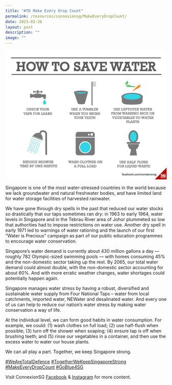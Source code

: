 ```yaml
---
title: "#TD Make Every Drop Count"
permalink: /resources/connexionsg/MakeEveryDropCount/
date: 2023-02-26
layout: post
description: ""
image: ""
---
```


![](/images/connexionsg/2023/Save%20Water%20.jpeg)

Singapore is one of the most water-stressed countries in the world because we lack groundwater and natural freshwater bodies, and have limited land for water storage facilities of harvested rainwater.

We have gone through dry spells in the past that reduced our water stocks so drastically that our taps sometimes ran dry: in 1963 to early 1964, water levels in Singapore and in the Tebrau River area of Johor plummeted so low that authorities had to impose restrictions on water use. Another dry spell in early 1971 led to warnings of water rationing and the launch of our first “Water is Precious” campaign as part of our public education programmes to encourage water conservation.

Singapore’s water demand is currently about 430 million gallons a day — roughly 782 Olympic-sized swimming pools — with homes consuming 45% and the non-domestic sector taking up the rest. By 2065, our total water demand could almost double, with the non-domestic sector accounting for about 60%. And with more erratic weather changes, water shortages could potentially happen again.

Singapore manages water stress by having a robust, diversified and sustainable water supply from Four National Taps – water from local catchments, imported water, NEWater and desalinated water. And every one of us can help to reduce our nation’s water stress by making water conservation a way of life.

At the individual level, we can form good habits in water consumption. For example, we could: (1) wash clothes on full load; (2) use half-flush when possible; (3) turn off the shower when soaping; (4) ensure tap is off when brushing teeth; and (5) rinse our vegetables in a container, and then use the excess water to water our house plants.

We can all play a part. Together, we keep Singapore strong.

[#WeAreTotalDefence](https://www.facebook.com/hashtag/wearetotaldefence?__eep__=6&__cft__[0]=AZUOkMUqBnN4_kIEeGRP5-gCMiMRE_N6s5EG0jLBRJ6PmBR3dMl7kxhzcTPgD-B7dtGgfUKBFVJt8TktGnBGNPsDqSlt6XkcClSSUBASEbVVpFX8L4eTlSUU__aIh-VFy7v16ZJdt-pcmPRZykv0GCKfOp_fO4lsNOnzlfiGWRcUZWNXU0NZNMhJE646Dwy-k7U&__tn__=*NK-R) [#TogetherWeKeepSingaporeStrong](https://www.facebook.com/hashtag/togetherwekeepsingaporestrong?__eep__=6&__cft__[0]=AZUOkMUqBnN4_kIEeGRP5-gCMiMRE_N6s5EG0jLBRJ6PmBR3dMl7kxhzcTPgD-B7dtGgfUKBFVJt8TktGnBGNPsDqSlt6XkcClSSUBASEbVVpFX8L4eTlSUU__aIh-VFy7v16ZJdt-pcmPRZykv0GCKfOp_fO4lsNOnzlfiGWRcUZWNXU0NZNMhJE646Dwy-k7U&__tn__=*NK-R) [#MakeEveryDropCount](https://www.facebook.com/hashtag/makeeverydropcount?__eep__=6&__cft__[0]=AZUOkMUqBnN4_kIEeGRP5-gCMiMRE_N6s5EG0jLBRJ6PmBR3dMl7kxhzcTPgD-B7dtGgfUKBFVJt8TktGnBGNPsDqSlt6XkcClSSUBASEbVVpFX8L4eTlSUU__aIh-VFy7v16ZJdt-pcmPRZykv0GCKfOp_fO4lsNOnzlfiGWRcUZWNXU0NZNMhJE646Dwy-k7U&__tn__=*NK-R) [#GoBlue4SG](https://www.facebook.com/hashtag/goblue4sg?__eep__=6&__cft__[0]=AZUOkMUqBnN4_kIEeGRP5-gCMiMRE_N6s5EG0jLBRJ6PmBR3dMl7kxhzcTPgD-B7dtGgfUKBFVJt8TktGnBGNPsDqSlt6XkcClSSUBASEbVVpFX8L4eTlSUU__aIh-VFy7v16ZJdt-pcmPRZykv0GCKfOp_fO4lsNOnzlfiGWRcUZWNXU0NZNMhJE646Dwy-k7U&__tn__=*NK-R)

Visit ConnexionSG [Facebook](https://www.facebook.com/ConnexionSG) & [Instagram](https://www.instagram.com/connexionsg/) for more content.